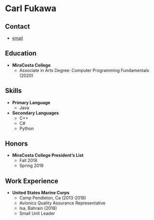 # Carl Fukawa

## Contact
- [email](mailto:cfukawa@gmail.com)

## Education
- **MiraCosta College**
  - Associate in Arts Degree: Computer Programming Fundamentals (2020)

## Skills
- **Primary Language**
  - Java
- **Secondary Languages**
  - C++
  - C#
  - Python
  
## Honors
- **MiraCosta College President’s List**
  - Fall 2018
  - Spring 2019

## Work Experience
- **United States Marine Corps**
  - Camp Pendleton, Ca (2013-2018)
  - Avionics Quality Assurance Representative
  - Isa, Bahrain (2018)
  - Small Unit Leader
